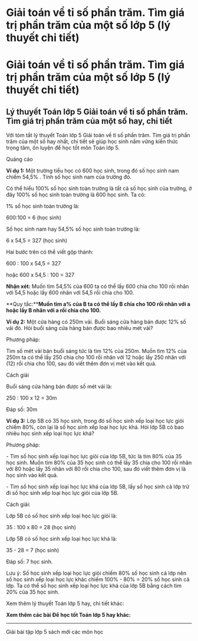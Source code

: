 # Giải toán về tỉ số phần trăm. Tìm giá trị phần trăm của một số lớp 5 (lý thuyết chi tiết)

# Giải toán về tỉ số phần trăm. Tìm giá trị phần trăm của một số lớp 5 (lý thuyết chi tiết)

## Lý thuyết Toán lớp 5 Giải toán về tỉ số phần trăm. Tìm giá trị phần trăm của một số hay, chi tiết

Với tóm tắt lý thuyết Toán lớp 5 Giải toán về tỉ số phần trăm. Tìm giá trị phần trăm của một số hay nhất, chi tiết sẽ giúp học sinh nắm vững kiến thức trọng tâm, ôn luyện để học tốt môn Toán lớp 5.

Quảng cáo

**Ví dụ 1:** Một trường tiểu học có 600 học sinh, trong đó số học sinh nam chiếm 54,5% . Tính số học sinh nam của trường đó.

Có thể hiểu 100% số học sinh toàn trường là tất cả số học sinh của trường, ở đây 100% số học sinh toàn trường là 600 học sinh. Ta có:

1% số học sinh toàn trường là:

600:100 = 6 (học sinh)

Số học sinh nam hay 54,5% số học sinh toàn trường là:

6 x 54,5 = 327 (học sinh)

Hai bước trên có thể viết gộp thành:

600 : 100 x 54,5 = 327

hoặc 600 x 54,5 : 100 = 327

**Nhận xét:** Muốn tìm 54,5% của 600 ta có thể lấy 600 chia cho 100 rồi nhân với 54,5 hoặc lấy 600 nhân với 54,5 rồi chia cho 100.

**Quy tắc:****Muốn tìm a% của B ta có thể lấy B chia cho 100 rồi nhân với a hoặc lấy B nhân với a rồi chia cho 100.**

**Ví dụ 2:** Một cửa hàng có 250m vải. Buổi sáng cửa hàng bán được 12% số vải đó. Hỏi buổi sáng cửa hàng bán được bao nhiêu mét vải?

Phương pháp:

Tìm số mét vải bán buổi sáng tức là tìm 12% của 250m. Muốn tìm 12% của 250m ta có thể lấy 250 chia cho 100 rồi nhân với 12 hoặc lấy 250 nhân với (12) rồi chia cho 100, sau đó viết thêm đơn vị mét vào kết quả.

Cách giải

Buổi sáng cửa hàng bán được số mét vải là:

250 : 100 x 12 = 30m

Đáp số: 30m

**Ví dụ 3:** Lớp 5B có 35 học sinh, trong đó số học sinh xếp loại học lực giỏi chiếm 80%, còn lại là số học sinh xếp loại học lực khá. Hỏi lớp 5B có bao nhiêu học sinh xếp loại học lực khá?

Phương pháp:

\- Tìm số học sinh xếp loại học lực giỏi của lớp 5B, tức là tìm 80% của 35 học sinh. Muốn tìm 80% của 35 học sinh có thể lấy 35 chia cho 100 rồi nhân với 80 hoặc lấy 35 nhân với 80 rồi chia cho 100, sau đó viết thêm đơn vị là học sinh vào kết quả.

\- Tìm số học sinh xếp loại học lực khá của lớp 5B, lấy số học sinh cả lớp trừ đi số học sinh xếp loại học lực giỏi của lớp 5B.

Cách giải:

Lớp 5B có số học sinh xếp loại học lực giỏi là:

35 : 100 x 80 = 28 (học sinh)

Lớp 5B có số học sinh xếp loại học lực khá là:

35 - 28 = 7 (học sinh)

Đáp số: 7 học sinh.

Lưu ý: Số học sinh xếp loại học lực giỏi chiếm 80% số học sinh cả lớp nên số học sinh xếp loại học lực khác chiếm 100% - 80% = 20% số học sinh cả lớp. Ta có thể số học sinh xếp loại học lực khá của lớp 5B bằng cách tìm 20% của 35 học sinh.

Xem thêm lý thuyết Toán lớp 5 hay, chi tiết khác:

**Xem thêm các bài Để học tốt Toán lớp 5 hay khác:**

* * *

Giải bài tập lớp 5 sách mới các môn học
